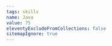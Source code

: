 ```yaml
---
tags: skills
name: Java
value: 75
eleventyExcludeFromCollections: false
sitemapIgnore: true
---
```

